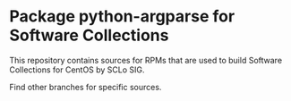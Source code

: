 # Package python-argparse for Software Collections

This repository contains sources for RPMs that are used
to build Software Collections for CentOS by SCLo SIG.

Find other branches for specific sources.
